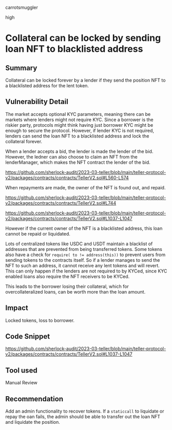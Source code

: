carrotsmuggler

high

# Collateral can be locked by sending loan NFT to blacklisted address

## Summary

Collateral can be locked forever by a lender if they send the position NFT to a blacklisted address for the lent token.

## Vulnerability Detail

The market accepts optional KYC parameters, meaning there can be markets where lenders might not require KYC. Since a borrower is the riskier party, protocols might think having just borrower KYC might be enough to secure the protocol. However, if lender KYC is not required, lenders can send the loan NFT to a blacklisted address and lock the collateral forever.

When a lender accepts a bid, the lender is made the lender of the bid. However, the ledner can also choose to claim an NFT from the lenderManager, which makes the NFT contract the lender of the bid.

https://github.com/sherlock-audit/2023-03-teller/blob/main/teller-protocol-v2/packages/contracts/contracts/TellerV2.sol#L560-L574

When repayments are made, the owner of the NFT is found out, and repaid.

https://github.com/sherlock-audit/2023-03-teller/blob/main/teller-protocol-v2/packages/contracts/contracts/TellerV2.sol#L744

https://github.com/sherlock-audit/2023-03-teller/blob/main/teller-protocol-v2/packages/contracts/contracts/TellerV2.sol#L1037-L1047

However if the current owner of the NFT is a blacklisted address, this loan cannot be repaid or liquidated.

Lots of centralized tokens like USDC and USDT maintain a blacklist of addresses that are prevented from being transferred tokens. Some tokens also have a check for `require( to != address(this))` to prevent users from sending tokens to the contracts itself. So if a lender manages to send the NFT to such an address, it cannot receive any lent tokens and will revert. This can only happen if the lenders are not required to by KYCed, since KYC enabled loans also require the NFT receivers to be KYCed.

This leads to the borrower losing their collateral, which for overcollateralized loans, can be worth more than the loan amount.

## Impact

Locked tokens, loss to borrower.

## Code Snippet

https://github.com/sherlock-audit/2023-03-teller/blob/main/teller-protocol-v2/packages/contracts/contracts/TellerV2.sol#L1037-L1047

## Tool used

Manual Review

## Recommendation

Add an admin functionality to recover tokens. If a `staticcall` to liquidate or repay the oan fails, the admin should be able to transfer out the loan NFT and liquidate the position.
